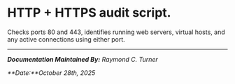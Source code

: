 # HTTP + HTTPS audit script.

Checks ports 80 and 443, identifies running web servers, virtual hosts, and any active connections using either port.


---

_**Documentation Maintained By:** Raymond C. Turner_

_**Date:**October 28th, 2025_
